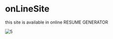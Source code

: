 # onLineSite
this site is available in online
RESUME GENERATOR

![5](https://user-images.githubusercontent.com/78479119/131246635-22f66f27-325c-4999-bdcf-b0f7a8cfa8ff.png)
